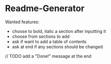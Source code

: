 # Readme-Generator

Wanted features:
- choose to bold, italic a section after inputting it
- choose from sections to add
- ask if want to add a table of contents
- ask at end if any sections should be changed


// TODO
add a "Done!" message at the end
